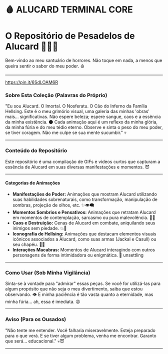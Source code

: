 # 🩸 ALUCARD TERMINAL CORE

# O Repositório de Pesadelos de Alucard 🧛‍♂️🦇

Bem-vindo ao meu santuário de horrores. Não toque em nada, a menos que queira sentir o sabor do meu poder. 🩸

---

https://pin.it/6SdLOAM6R

### **Sobre Esta Coleção (Palavras do Próprio)**

"Eu sou Alucard. O Imortal. O Nosferatu. O Cão do Inferno da Família Hellsing. Este é o meu grimório visual, uma galeria das minhas 'obras' mais... significativas. Não espere beleza; espere sangue, caos e a essência da minha existência. 🌑 Cada animação aqui é um reflexo da minha glória, da minha fúria e do meu tédio eterno. Observe e sinta o peso do meu poder, se tiver coragem. Não me culpe se sua mente sucumbir." 💀

---

### **Conteúdo do Repositório**

Este repositório é uma compilação de GIFs e vídeos curtos que capturam a essência de Alucard em suas diversas manifestações e momentos. 😈

---

#### **Categorias de Animações**

* **Manifestações de Poder:** Animações que mostram Alucard utilizando suas habilidades sobrenaturais, como transformação, manipulação de sombras, projeção de olhos, etc. ✨👁️‍🗨️
* **Momentos Sombrios e Pensativos:** Animações que retratam Alucard em momentos de contemplação, sarcasmo ou pura malevolência. 🤔😏
* **Caos e Destruição:** Cenas de Alucard em combate, aniquilando seus inimigos sem piedade. 💥🔫
* **Iconografia de Hellsing:** Animações que destacam elementos visuais icônicos associados a Alucard, como suas armas (Jackal e Casull) ou seu chapéu. 🎩🔫
* **Interações Macabras:** Momentos de Alucard interagindo com outros personagens de forma intimidadora ou enigmática. 🤝 unsettling

---

### **Como Usar (Sob Minha Vigilância)**

Sinta-se à vontade para "admirar" essas peças. Se você for utilizá-las para algum propósito que não seja o meu divertimento, saiba que estou observando. 👁️ E minha paciência é tão vasta quanto a eternidade, mas minha fúria... ah, essa é imediata. 😡

---

### **Aviso (Para os Ousados)**

"Não tente me entender. Você falharia miseravelmente. Esteja preparado para o que verá. E se tiver algum problema, venha me encontrar. Garanto que será... educacional." 💀😈

---



